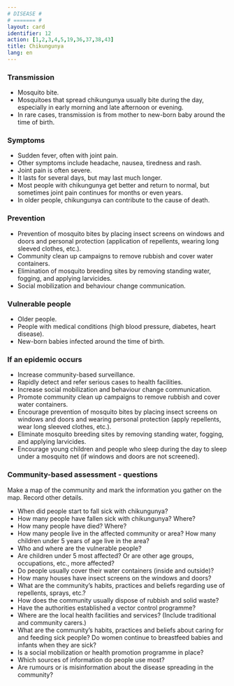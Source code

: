 ```yaml
---
# DISEASE #
# ======= #
layout: card
identifier: 12
action: [1,2,3,4,5,19,36,37,38,43]
title: Chikungunya
lang: en
---
```


### Transmission

- Mosquito bite. 
- Mosquitoes that spread chikungunya usually bite during the day, especially in early morning and late afternoon or evening. 
- In rare cases, transmission is from mother to new-born baby around the time of birth. 

### Symptoms

- Sudden fever, often with joint pain. 
- Other symptoms include headache, nausea, tiredness and rash. 
- Joint pain is often severe. 
- It lasts for several days, but may last much longer. 
- Most people with chikungunya get better and return to normal, but sometimes joint pain continues for months or even years. 
- In older people, chikungunya can contribute to the cause of death.

### Prevention

- Prevention of mosquito bites by placing insect screens on windows and doors and personal protection (application of repellents, wearing long sleeved clothes, etc.). 
- Community clean up campaigns to remove rubbish and cover water containers. 
- Elimination of mosquito breeding sites by removing standing water, fogging, and applying larvicides.
- Social mobilization and behaviour change communication. 

### Vulnerable people

- Older people. 
- People with medical conditions (high blood pressure, diabetes, heart disease). 
- New-born babies infected around the time of birth. 

### If an epidemic occurs

- Increase community-based surveillance. 
- Rapidly detect and refer serious cases to health facilities.
- Increase social mobilization and behaviour change communication.
- Promote community clean up campaigns to remove rubbish and cover water containers. 
- Encourage prevention of mosquito bites by placing insect screens on windows and doors and wearing personal protection (apply repellents, wear long sleeved clothes, etc.). 
- Eliminate mosquito breeding sites by removing standing water, fogging, and applying larvicides.
- Encourage young children and people who sleep during the day to sleep under a mosquito net (if windows and doors are not screened). 

### Community-based assessment - questions

Make a map of the community and mark the information you gather on the map. Record other details.
- When did people start to fall sick with chikungunya? 
- How many people have fallen sick with chikungunya? Where? 
-	How many people have died? Where? 
- How many people live in the affected community or area? How many children under 5 years of age live in the area? 
- Who and where are the vulnerable people? 
- Are children under 5 most affected? Or are other age groups, occupations, etc., more affected?
- Do people usually cover their water containers (inside and outside)? 
- How many houses have insect screens on the windows and doors? 
- What are the community’s habits, practices and beliefs regarding use of repellents, sprays, etc.? 
- How does the community usually dispose of rubbish and solid waste? 
- Have the authorities established a vector control programme?
- Where are the local health facilities and services? (Include traditional and community carers.) 
- What are the community’s habits, practices and beliefs about caring for and feeding sick people? Do women continue to breastfeed babies and infants when they are sick?
- Is a social mobilization or health promotion programme in place? 
- Which sources of information do people use most? 
- Are rumours or is misinformation about the disease spreading in the community?
